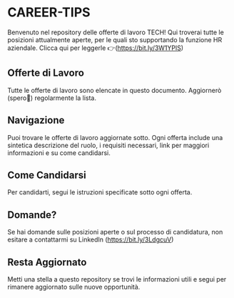 # CAREER-TIPS
Benvenuto nel repository delle offerte di lavoro TECH! Qui troverai tutte le posizioni attualmente aperte, per le quali sto supportando la funzione HR aziendale.
Clicca qui per leggerle 👉(https://bit.ly/3W1YPlS)

## Offerte di Lavoro
Tutte le offerte di lavoro sono elencate in questo documento. Aggiornerò (spero🤣) regolarmente la lista.

## Navigazione
Puoi trovare le offerte di lavoro aggiornate sotto. Ogni offerta include una sintetica descrizione del ruolo, i requisiti necessari, link per maggiori informazioni e su come candidarsi.

## Come Candidarsi
Per candidarti, segui le istruzioni specificate sotto ogni offerta. 

## Domande?
Se hai domande sulle posizioni aperte o sul processo di candidatura, non esitare a contattarmi su LinkedIn (https://bit.ly/3LdgcuV)

## Resta Aggiornato
Metti una stella a questo repository se trovi le informazioni utili e segui per rimanere aggiornato sulle nuove opportunità.
